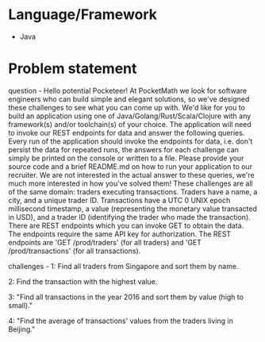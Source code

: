 Language/Framework
==================

- Java

Problem statement
=================

question - Hello potential Pocketeer! At PocketMath we look for software engineers who can build simple and elegant solutions, so we've designed these challenges to see what you can come up with. We'd like for you to build an application using one of Java/Golang/Rust/Scala/Clojure with any framework(s) and/or toolchain(s) of your choice. The application will need to invoke our REST endpoints for data and answer the following queries. Every run of the application should invoke the endpoints for data, i.e. don't persist the data for repeated runs, the answers for each challenge can simply be printed on the console or written to a file. Please provide your source code and a brief README.md on how to run your application to our recruiter. We are not interested in the actual answer to these queries, we're much more interested in how you've solved them! These challenges are all of the same domain: traders executing transactions. Traders have a name, a city, and a unique trader ID. Transactions have a UTC 0 UNIX epoch millisecond timestamp, a value (representing the monetary value transacted in USD), and a trader ID (identifying the trader who made the transaction). There are REST endpoints which you can invoke GET to obtain the data. The endpoints require the same API key for authorization. The REST endpoints are 'GET /prod/traders' (for all traders) and 'GET /prod/transactions' (for all transactions).

challenges - 
1:  Find all traders from Singapore and sort them by name.

2:  Find the transaction with the highest value.

3:  "Find all transactions in the year 2016 and sort them by value (high to small)."

4:  "Find the average of transactions' values from the traders living in Beijing."

